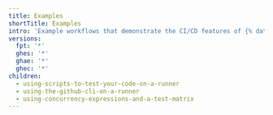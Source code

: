 ```yaml
---
title: Examples
shortTitle: Examples
intro: 'Example workflows that demonstrate the CI/CD features of {% data variables.product.prodname_actions %}.'
versions:
  fpt: '*'
  ghes: '*'
  ghae: '*'
  ghec: '*'
children:
  - using-scripts-to-test-your-code-on-a-runner
  - using-the-github-cli-on-a-runner
  - using-concurrency-expressions-and-a-test-matrix
---
```


